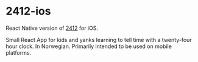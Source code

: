 # 2412-ios
React Native version of [2412](https://github.com/mmgj/2412) for iOS.

Small React App for kids and yanks learning to tell time with a twenty-four hour clock. In Norwegian. Primarily intended to be used on mobile platforms.
